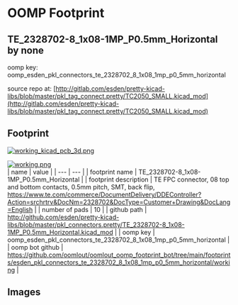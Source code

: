 # OOMP Footprint  
## TE_2328702-8_1x08-1MP_P0.5mm_Horizontal  by none  
  
oomp key: oomp_esden_pkl_connectors_te_2328702_8_1x08_1mp_p0_5mm_horizontal  
  
source repo at: [http://gitlab.com/esden/pretty-kicad-libs/blob/master/pkl_tag_connect.pretty/TC2050_SMALL.kicad_mod](http://gitlab.com/esden/pretty-kicad-libs/blob/master/pkl_tag_connect.pretty/TC2050_SMALL.kicad_mod)  
## Footprint  
  
[![working_kicad_pcb_3d.png](working_kicad_pcb_3d_600.png)](working_kicad_pcb_3d.png)  
  
[![working.png](working_600.png)](working.png)  
| name | value | 
| --- | --- | 
| footprint name | TE_2328702-8_1x08-1MP_P0.5mm_Horizontal | 
| footprint description | TE FPC connector, 08 top and bottom contacts, 0.5mm pitch, SMT, back flip, https://www.te.com/commerce/DocumentDelivery/DDEController?Action=srchrtrv&DocNm=2328702&DocType=Customer+Drawing&DocLang=English | 
| number of pads | 10 | 
| github path | http://github.com/esden/pretty-kicad-libs/blob/master/pkl_connectors.pretty/TE_2328702-8_1x08-1MP_P0.5mm_Horizontal.kicad_mod | 
| oomp key | oomp_esden_pkl_connectors_te_2328702_8_1x08_1mp_p0_5mm_horizontal | 
| oomp bot github | https://github.com/oomlout/oomlout_oomp_footprint_bot/tree/main/footprints/esden_pkl_connectors_te_2328702_8_1x08_1mp_p0_5mm_horizontal/working | 
## Images  
